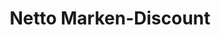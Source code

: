 ---
title: "Netto Marken-Discount"
url: /leipzig/netto-marken-discount-braunstrasse/
shop: Allgemein
---